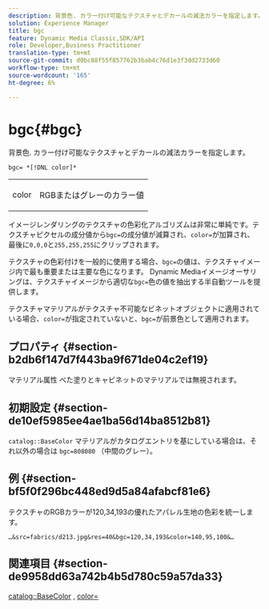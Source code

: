 ```yaml
---
description: 背景色. カラー付け可能なテクスチャとデカールの減法カラーを指定します。
solution: Experience Manager
title: bgc
feature: Dynamic Media Classic,SDK/API
role: Developer,Business Practitioner
translation-type: tm+mt
source-git-commit: d0bc88f55f857762b3bab4c76d1e3f3dd2733d60
workflow-type: tm+mt
source-wordcount: '165'
ht-degree: 6%

---
```



# bgc{#bgc}

背景色. カラー付け可能なテクスチャとデカールの減法カラーを指定します。

`bgc= *[!DNL color]*`

<table id="simpletable_131302355CAB4900A7B45FED903A1AAD" class="- topic/simpletable "> 
 <tr class="- topic/strow strow"> 
  <td class="- topic/stentry stentry"> <p><span class="+ topic/keyword sw-d/varname varname"> color</span> </p> </td> 
  <td class="- topic/stentry stentry"> <p>RGBまたはグレーのカラー値 </p></td> 
 </tr> 
</table>

イメージレンダリングのテクスチャの色彩化アルゴリズムは非常に単純です。テクスチャピクセルの成分値から`bgc=`の成分値が減算され、`color=`が加算され、最後に`0,0,0`と`255,255,255`にクリップされます。

テクスチャの色彩付けを一般的に使用する場合、`bgc=`の値は、テクスチャイメージ内で最も重要または主要な色になります。 Dynamic Mediaイメージオーサリングは、テクスチャイメージから適切な`bgc=`色の値を抽出する半自動ツールを提供します。

テクスチャマテリアルがテクスチャ不可能なビネットオブジェクトに適用されている場合、`color=`が指定されていないと、`bgc=`が前景色として適用されます。

## プロパティ {#section-b2db6f147d7f443ba9f671de04c2ef19}

マテリアル属性 べた塗りとキャビネットのマテリアルでは無視されます。

## 初期設定 {#section-de10ef5985ee4ae1ba56d14ba8512b81}

`catalog::BaseColor` マテリアルがカタログエントリを基にしている場合は、それ以外の場合は `bgc=808080` （中間のグレー）。

## 例 {#section-bf5f0f296bc448ed9d5a84afabcf81e6}

テクスチャのRGBカラーが120,34,193の優れたアパレル生地の色彩を統一します。

`…&src=fabrics/d213.jpg&res=40&bgc=120,34,193&color=140,95,100&…`

## 関連項目 {#section-de9958dd63a742b4b5d780c59a57da33}

[catalog::BaseColor](../../../../../ir-api/material-cat/image-rendering-api-ref/c-ir-material-catalog/c-ir-material-data-reference/r-ir-basecolor.md#reference-5f02371b1d8e444ab12d2614d9792de8) ,  [color=](../../../../../ir-api/http-protocol/image-rendering-api-ref/c-ir-http-protocol-ref/c-ir-http-protocol-command-reference/r-ir-http-color.md#reference-ea3cba9edfe94dbab86d8f123a9ed0aa)
